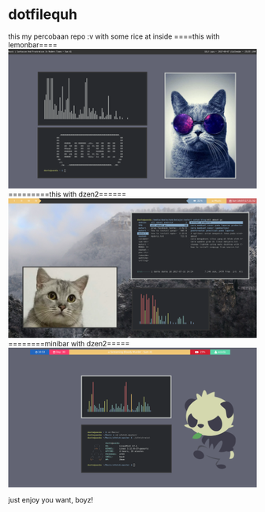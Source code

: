 # dotfilequh
this my percobaan repo :v
with some rice at inside
====this with lemonbar====
![lemonbar](https://github.com/Dante08/dotfilequh/blob/master/2017-08-07-233345_1366x768_scrot.png)
=========this with dzen2======
![dzen2](https://github.com/Dante08/dotfilequh/blob/master/2017-07-16-215224_1366x768_scrot.png)
========minibar with dzen2=====
![minibar](https://github.com/Dante08/dotfilequh/blob/master/2017-07-30-105317_1366x768_scrot.png)

just enjoy you want, boyz!
